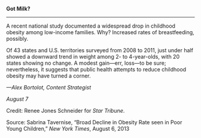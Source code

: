 **Got Milk?**

****

A recent national study documented a widespread drop in childhood obesity among low-income families. Why? Increased rates of breastfeeding, possibly.

Of 43 states and U.S. territories surveyed from 2008 to 2011, just under half showed a downward trend in weight among 2- to 4-year-olds, with 20 states showing no change. A modest gain—err, loss—to be sure; nevertheless, it suggests that public health attempts to reduce childhood obesity may have turned a corner. 

*—Alex Bortolot, Content Strategist*

*August 7*

Credit: Renee Jones Schneider for *Star Tribune*.  

Source: Sabrina Tavernise, “Broad Decline in Obesity Rate seen in Poor Young Children,” *New York Times*, August 6, 2013
